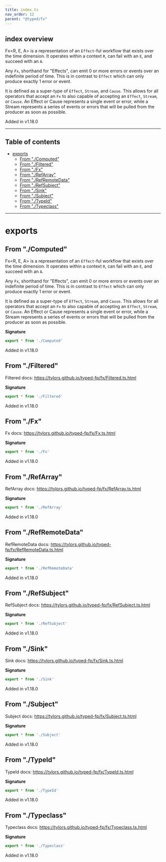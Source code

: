 ```yaml
---
title: index.ts
nav_order: 12
parent: "@typed/fx"
---
```


## index overview

Fx<R, E, A> is a representation of an `Effect`-ful workflow that exists over
the time dimension. It operates within a context `R`, can fail with an `E`,
and succeed with an `A`.

Any `Fx`, shorthand for "Effects", can emit 0 or more errors or events over an
indefinite period of time. This is in contrast to `Effect` which can only
produce exactly 1 error or event.

It is defined as a super-type of `Effect`, `Stream`, and `Cause`. This
allows for all operators that accept an `Fx` to also capable of
accepting an `Effect`, `Stream`, or `Cause`. An Effect or Cause represents a single
event or error, while a Stream represents a series of events or errors that will
be pulled from the producer as soon as possible.

Added in v1.18.0

---

<h2 class="text-delta">Table of contents</h2>

- [exports](#exports)
  - [From "./Computed"](#from-computed)
  - [From "./Filtered"](#from-filtered)
  - [From "./Fx"](#from-fx)
  - [From "./RefArray"](#from-refarray)
  - [From "./RefRemoteData"](#from-refremotedata)
  - [From "./RefSubject"](#from-refsubject)
  - [From "./Sink"](#from-sink)
  - [From "./Subject"](#from-subject)
  - [From "./TypeId"](#from-typeid)
  - [From "./Typeclass"](#from-typeclass)

---

# exports

## From "./Computed"

Fx<R, E, A> is a representation of an `Effect`-ful workflow that exists over
the time dimension. It operates within a context `R`, can fail with an `E`,
and succeed with an `A`.

Any `Fx`, shorthand for "Effects", can emit 0 or more errors or events over an
indefinite period of time. This is in contrast to `Effect` which can only
produce exactly 1 error or event.

It is defined as a super-type of `Effect`, `Stream`, and `Cause`. This
allows for all operators that accept an `Fx` to also capable of
accepting an `Effect`, `Stream`, or `Cause`. An Effect or Cause represents a single
event or error, while a Stream represents a series of events or errors that will
be pulled from the producer as soon as possible.

**Signature**

```ts
export * from './Computed'
```

Added in v1.18.0

## From "./Filtered"

Filtered docs: https://tylors.github.io/typed-fp/fx/Filtered.ts.html

**Signature**

```ts
export * from './Filtered'
```

Added in v1.18.0

## From "./Fx"

Fx docs: https://tylors.github.io/typed-fp/fx/Fx.ts.html

**Signature**

```ts
export * from './Fx'
```

Added in v1.18.0

## From "./RefArray"

RefArray docs: https://tylors.github.io/typed-fp/fx/RefArray.ts.html

**Signature**

```ts
export * from './RefArray'
```

Added in v1.18.0

## From "./RefRemoteData"

RefRemoteData docs: https://tylors.github.io/typed-fp/fx/RefRemoteData.ts.html

**Signature**

```ts
export * from './RefRemoteData'
```

Added in v1.18.0

## From "./RefSubject"

RefSubject docs: https://tylors.github.io/typed-fp/fx/RefSubject.ts.html

**Signature**

```ts
export * from './RefSubject'
```

Added in v1.18.0

## From "./Sink"

Sink docs: https://tylors.github.io/typed-fp/fx/Sink.ts.html

**Signature**

```ts
export * from './Sink'
```

Added in v1.18.0

## From "./Subject"

Subject docs: https://tylors.github.io/typed-fp/fx/Subject.ts.html

**Signature**

```ts
export * from './Subject'
```

Added in v1.18.0

## From "./TypeId"

TypeId docs: https://tylors.github.io/typed-fp/fx/TypeId.ts.html

**Signature**

```ts
export * from './TypeId'
```

Added in v1.18.0

## From "./Typeclass"

Typeclass docs: https://tylors.github.io/typed-fp/fx/Typeclass.ts.html

**Signature**

```ts
export * from './Typeclass'
```

Added in v1.18.0
